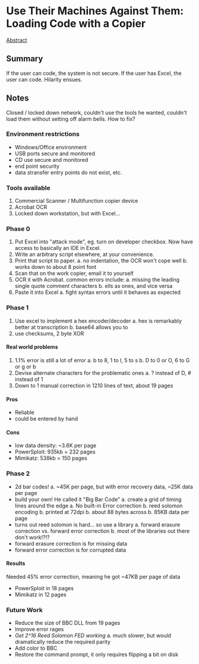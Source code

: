 # Use Their Machines Against Them: Loading Code with a Copier

[Abstract](https://www.defcon.org/html/defcon-24/dc-24-speakers.html#Mike)

## Summary
If the user can code, the system is not secure.  If the user has Excel, the user can code.  Hilarity ensues.

## Notes
Closed / locked down network, couldn't use the tools he wanted, couldn't load them without setting off alarm bells.  How to fix?

### Environment restrictions
* Windows/Office environment
* USB ports secure and monitored
* CD use secure and monitored
* end point security
* data stransfer entry points do not exist, etc.

### Tools available
1. Commercial Scanner / Multifunction copier device
1. Acrobat OCR
1. Locked down workstation, but with Excel...

### Phase 0
1. Put Excel into "attack mode", eg.  turn on developer checkbox.  Now have access to basically an IDE in Excel.
1. Write an arbitrary script elsewhere, at your convenience.
1. Print that script to paper.
    a. no indentation, the OCR won't cope well
    b. works down to about 8 point font
1. Scan that on the work copier, email it to yourself
1. OCR it with Acrobat.  common errors include:
    a. missing the leading single quote comment characters 
    b. ells as ones, and vice versa
1. Paste it into Excel
    a. fight syntax errors until it behaves as expected

### Phase 1
1. Use excel to implement a hex encoder/decoder
    a. hex is remarkably better at transcription
    b. base64 allows you to 
2. use checksums, 2 byte XOR

#### Real world problems
1. 1.1% error is still a lot of error
    a. b to 8, 1 to l, 5 to s
    b. D to 0 or O, 6 to G or g or b
2. Devise alternate characters for the problematic ones
    a. ? instead of D, # instead of 1
3. Down to 1 manual correction in 1210 lines of text, about 19 pages

#### Pros
* Reliable
* could be entered by hand

#### Cons
* low data density: ~3.6K per page
* PowerSploit: 935kb = 232 pages
* Mimikatz: 538kb = 150 pages

### Phase 2
* 2d bar codes!
    a. ~45K per page, but with error recovery data, ~25K data per page
* build your own!  He called it "Big Bar Code"
    a. create a grid of timing lines around the edge
    a. No built-in Error correction
    b. reed solomon encoding
    b. printed at 72dpi
    b. about 88 bytes across
    b. 85KB data per page
* turns out reed solomon is hard... so use a library
    a. forward erasure correction vs. forward error correction
    b. most of the libraries out there don't work!?!?
* forward erasure correction is for missing data
* forward error correction is for corrupted data

#### Results
Needed 45% error correction, meaning he got ~47KB per page of data
* PowerSploit in 18 pages 
* Mimikatz in 12 pages

### Future Work
* Reduce the size of BBC DLL from 19 pages
* Improve error rages
* *Get 2^16 Reed Solomon FED working*
   a. much slower, but would dramatically reduce the required parity
* Add color to BBC
* Restore the command prompt, it only requires flipping a bit on disk
